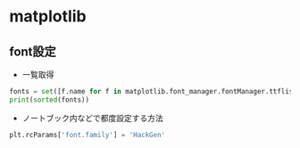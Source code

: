# matplotlib

## font設定

- 一覧取得

```python
fonts = set([f.name for f in matplotlib.font_manager.fontManager.ttflist])
print(sorted(fonts))
```

- ノートブック内などで都度設定する方法

```python
plt.rcParams['font.family'] = 'HackGen'
```